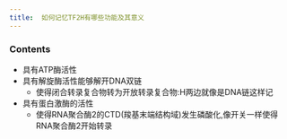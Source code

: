 ```yaml
---
title:  如何记忆TF2H有哪些功能及其意义
--- 
```


### Contents
- 具有ATP酶活性
- 具有解旋酶活性能够解开DNA双链
  - 使得闭合转录复合物转为开放转录复合物:H两边就像是DNA链这样记
- 具有蛋白激酶的活性
  - 使得RNA聚合酶2的CTD(羧基末端结构域)发生磷酸化,像开关一样使得RNA聚合酶2开始转录

